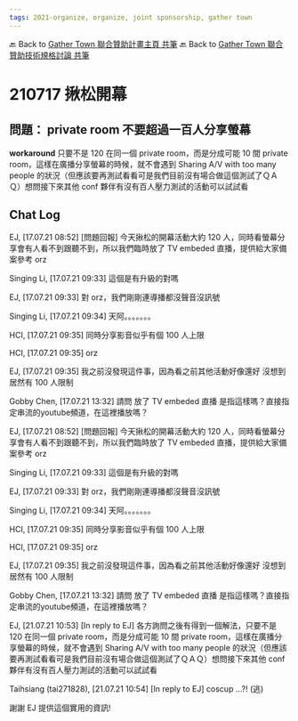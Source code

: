 ```yaml
---
tags: 2021-organize, organize, joint sponsorship, gather town
---
```



🔙 Back to [Gather Town 聯合贊助計畫主頁 共筆](/W_rhFur3Qma-n52T3I_MOw)
🔙 Back to [Gather Town 聯合贊助技術規格討論 共筆](/qsE908E-QFKZMgtidtxN4A)



# 210717 揪松開幕

## 問題： private room 不要超過一百人分享螢幕

**workaround**
只要不是 120 在同一個 private room，而是分成可能 10 間 private room，這樣在廣播分享螢幕的時候，就不會遇到 Sharing A/V with too many people 的狀況（但應該要再測試看看可是我們目前沒有場合做這個測試了ＱＡＱ）想問接下來其他 conf 夥伴有沒有百人壓力測試的活動可以試試看


## Chat Log

EJ, [17.07.21 08:52]
[問題回報] 今天揪松的開幕活動大約 120 人，同時看螢幕分享會有人看不到跟聽不到，所以我們臨時放了 TV embeded 直播，提供給大家備案參考 orz

Singing Li, [17.07.21 09:33]
這個是有升級的對嗎

EJ, [17.07.21 09:33]
對 orz，我們剛剛連導播都沒聲音沒訊號

Singing Li, [17.07.21 09:34]
天阿。。。。。。。

HCI, [17.07.21 09:35]
同時分享影音似乎有個 100 人上限

HCI, [17.07.21 09:35]
orz

EJ, [17.07.21 09:35]
我之前沒發現這件事，因為看之前其他活動好像還好 沒想到居然有 100 人限制

Gobby Chen, [17.07.21 13:32]
請問 放了 TV embeded 直播 是指這樣嗎？直接指定串流的youtube頻道，在這裡播放嗎？


EJ, [17.07.21 08:52]
[問題回報] 今天揪松的開幕活動大約 120 人，同時看螢幕分享會有人看不到跟聽不到，所以我們臨時放了 TV embeded 直播，提供給大家備案參考 orz

Singing Li, [17.07.21 09:33]
這個是有升級的對嗎

EJ, [17.07.21 09:33]
對 orz，我們剛剛連導播都沒聲音沒訊號

Singing Li, [17.07.21 09:34]
天阿。。。。。。。

HCI, [17.07.21 09:35]
同時分享影音似乎有個 100 人上限

HCI, [17.07.21 09:35]
orz

EJ, [17.07.21 09:35]
我之前沒發現這件事，因為看之前其他活動好像還好 沒想到居然有 100 人限制

Gobby Chen, [17.07.21 13:32]
請問 放了 TV embeded 直播 是指這樣嗎？直接指定串流的youtube頻道，在這裡播放嗎？

EJ, [21.07.21 10:53]
[In reply to EJ]
各方詢問之後有得到一個解法，只要不是 120 在同一個 private room，而是分成可能 10 間 private room，這樣在廣播分享螢幕的時候，就不會遇到 Sharing A/V with too many people 的狀況（但應該要再測試看看可是我們目前沒有場合做這個測試了ＱＡＱ）想問接下來其他 conf 夥伴有沒有百人壓力測試的活動可以試試看

Taihsiang (tai271828), [21.07.21 10:54]
[In reply to EJ]
coscup ...?!  (逃)

謝謝 EJ 提供這個實用的資訊!

